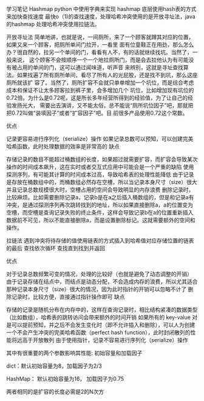 学习笔记
Hashmap
python 中使用字典来实现 hashmap
底层使用hash表的方式来加快查找速度 最快o（1)的查找速度，处理哈希冲突使用的是开放寻址法，java的hashmap 处理哈希冲突使用拉链法。

开放寻址法
简单地讲，也就是说，一间厕所，来了一个顾客就蹲其对应的位置，如果又来一个顾客，把厕所单间门拉开，一看里
面有位童鞋正在用劲，那么怎么办？很自然的，拉另一个单间的门，看看有人不，有的话就继续找坑。当然了，一般来说，
这个顾客不会按顺序一个一个地拉厕所门，而是会去拉他认为有可能没有被占用的单间的门，这可以通过闻味道，听声音
来辨别，这就是寻址查找算法。如果找遍了所有厕所单间，看尽了所有人的光屁股，还是找不到坑，那么这座厕所就该扩
容了。当然了，厕所扩容不会就只单单增加一个坑位，而是综合考虑成本和保证不让太多顾客拉到裤子里，会多增加几个
坑位，比如增加现有坑位的0.72倍。为什么是0.72呢，这是所长多年经营所得到的经验值，为了让自己的经验发扬光大，
需要出去演讲，又不能太俗，总不能说“厕所坑位因子”吧，那就把把0.72叫做“装填因子”或者“扩容因子”吧。目
前很多产品使用0.72这个常数。

优点

记录更容易进行序列化（serialize）操作
如果记录总数可以预知，可以创建完美哈希函数，此时处理数据的效率是非常高的
缺点

存储记录的数目不能超过桶数组的长度，如果超过就需要扩容，而扩容会导致某次操作的时间成本飙升，这在实时或者交互式应用中可能会是一个严重的缺陷
使用探测序列，有可能其计算的时间成本过高，导致哈希表的处理性能降低
由于记录是存放在桶数组中的，而桶数组必然存在空槽，所以当记录本身尺寸（size）很大并且记录总数规模很大时，空槽占用的空间会导致明显的内存浪费
删除记录时，比较麻烦。比如需要删除记录a，记录b是在a之后插入桶数组的，但是和记录a有冲突，是通过探测序列再次跳转找到的地址，所以如果直接删除a，a的位置变为空槽，而空槽是查询记录失败的终止条件，这样会导致记录b在a的位置重新插入数据前不可见，所以不能直接删除a，而是设置删除标记。这就需要额外的空间和操作。


拉链法
遇到冲突将待存储的值使用链表的方式插入到哈希值对应存储位置的链表的最后
查找依次循环 查找直到找到并返回

优点

对于记录总数频繁可变的情况，处理的比较好（也就是避免了动态调整的开销）
由于记录存储在结点中，而结点是动态分配，不会造成内存的浪费，所以尤其适合那种记录本身尺寸（size）很大的情况，因为此时指针的开销可以忽略不计了
删除记录时，比较方便，直接通过指针操作即可
缺点

存储的记录是随机分布在内存中的，这样在查询记录时，相比结构紧凑的数据类型（比如数组），哈希表的跳转访问会带来额外的时间开销
如果所有的 key-value 对是可以提前预知，并之后不会发生变化时（即不允许插入和删除），可以人为创建一个不会产生冲突的完美哈希函数（perfect hash function），此时封闭散列的性能将远高于开放散列
由于使用指针，记录不容易进行序列化（serialize）操作


其中有很重要的两个参数影响其性能: 初始容量和加载因子

dict：默认初始容量为8，加载因子为2/3

HashMap： 默认初始容量为16， 加载因子为0.75


两者相同的是扩容的长度必需是2的N次方
